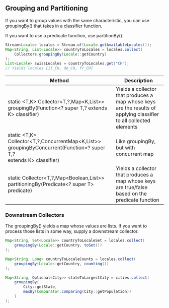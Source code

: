## Grouping and Partitioning

If you want to group values with the same characteristic, you can use groupingBy() that takes in a classifier function.

If you want to use a predicate function, use partitionBy().

```java
Stream<Locale> locales = Stream.of(Locale.getAvailableLocales());
Map<String, List<Locale>> countryToLocales = locales.collect(
    Collectors.groupingBy(Locale::getCountry)
);
List<Locale> swissLocales = countryToLocales.get("CH");
// Yields locales [it_CH, de_CH, fr_CH]
```

| Method                                                                                                                   | Description                                                                                                        |
| ------------------------------------------------------------------------------------------------------------------------ | ------------------------------------------------------------------------------------------------------------------ |
| static <T,K> Collector<T,?,Map<K,List<T>>> groupingBy(Function<? super T,? extends K> classifier)                        | Yields a collector that produces a map whose keys are the results of applying classifier to all collected elements |
| static <T,K> Collector<T,?,ConcurrentMap<K,List<T>>> groupingByConcurrent(Function<? super T,?<br>extends K> classifier) | Like groupingBy, but with concurrent map                                                                           |
| static <T> Collector<T,?,Map<Boolean,List<T>>> partitioningBy(Predicate<? super T> predicate)                            | Yields a collector that produces a map whose keys are true/false based on the predicate function                   |

### Downstream Collectors

The groupingBy() yields a map whose values are lists. If you want to process those lists in some way, supply a downstream collector.

```java
Map<String, Set<Locale>> countryToLocaleSet = locales.collect(
    groupingBy(Locale::getCountry, toSet())
);

Map<String, Long> countryToLocaleCounts = locales.collect(
    groupingBy(Locale::getCountry, counting())
);

Map<String, Optional<City>> stateToLargestCity = cities.collect(
    groupingBy(
        City::getState,
        maxBy(Comparator.comparing(City::getPopulation))
    )
);
```
